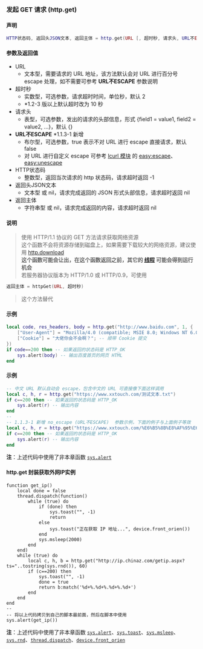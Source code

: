 ### 发起 GET 请求 \(**http\.get**\)


#### 声明
```lua
HTTP状态码, 返回头JSON文本, 返回主体 = http.get(URL [, 超时秒, 请求头, URL不ESCAPE ])
```


#### 参数及返回值
- URL
    - 文本型，需要请求的 URL 地址，该方法默认会对 URL 进行百分号 escape 处理，如不需要可参考 **URL不ESCAPE** 参数说明
- 超时秒
    - 实数型，可选参数，请求超时时间，单位秒，默认 2
    - \*1\.2\-3 版以上默认超时改为 10 秒
- 请求头
    - 表型，可选参数，发出的请求的头部信息，形式 \{field1 = value1, field2 = value2, \.\.\.\}，默认 \{\}
- **URL不ESCAPE** \*1\.1\.3\-1 新增
    - 布尔型，可选参数，true 表示不对 URL 进行 escape 直接请求，默认 false
    - 对 URL 进行自定义 escape 可参考 [lcurl 模块](/Handbook/open-source/lcurl.md) 的 [easy:escape](http://lua-curl.github.io/lcurl/modules/lcurl.html#easy:escape)、[easy:unescape](http://lua-curl.github.io/lcurl/modules/lcurl.html#easy:unescape)
- HTTP状态码
    - 整数型，返回当次请求的 http 状态码，请求超时返回 \-1
- 返回头JSON文本
    - 文本型 或 nil，请求完成返回的 JSON 形式头部信息，请求超时返回 nil
- 返回主体
    - 字符串型 或 nil，请求完成返回的内容，请求超时返回 nil


#### 说明
> 使用 HTTP/1\.1 协议的 GET 方法请求获取网络资源  
> 这个函数不会将资源存储到磁盘上，如果需要下载较大的网络资源，建议使用 [http.download](/Handbook/http/http.download.md)  
> **这个函数可能会让出，在这个函数返回之前，其它的 [线程](/Handbook/thread/README.md) 可能会得到运行机会**  
> 若服务器协议版本为 HTTP/1\.0 或 HTTP/0\.9，可使用  
```lua
返回主体 = httpGet(URL, 超时秒)
```
> 这个方法替代  


#### 示例  
```lua
local code, res_headers, body = http.get("http://www.baidu.com", 1, {
    ["User-Agent"] = "Mozilla/4.0 (compatible; MSIE 8.0; Windows NT 6.0)"; -- 模拟 IE8 的请求
    ["Cookie"] = "大佬你会不会啊？"; -- 顺带 Cookie 提交
})
if code==200 then -- 如果返回的状态码是 HTTP_OK
    sys.alert(body) -- 输出百度首页的网页 HTML
end
```


#### 示例  
```lua
-- 中文 URL 默认自动会 escape，包含中文的 URL 可直接像下面这样调用
local c, h, r = http.get("https://www.xxtouch.com/测试文本.txt")
if c==200 then -- 如果返回的状态码是 HTTP_OK
    sys.alert(r) -- 输出内容
end
--
-- 1.1.3-1 新增 no_escape (URL不ESCAPE)  参数示例，下面的例子与上面例子等效
local c, h, r = http.get("https://www.xxtouch.com/%E6%B5%8B%E8%AF%95%E6%96%87%E6%9C%AC.txt", 5, {}, true--[[这里]])
if c==200 then -- 如果返回的状态码是 HTTP_OK
    sys.alert(r) -- 输出内容
end
```
**注**：上述代码中使用了非本章函数 [`sys.alert`](/Handbook/sys/sys.alert.md)


#### http\.get 封装获取外网IP实例  
```
function get_ip()
	local done = false
	thread.dispatch(function()
		while (true) do
			if (done) then
				sys.toast("", -1)
				return
			else
				sys.toast("正在获取 IP 地址...", device.front_orien())
			end
			sys.msleep(2000)
		end
	end)
	while (true) do
		local c, h, b = http.get("http://ip.chinaz.com/getip.aspx?ts="..tostring(sys.rnd()), 60)
		if (c==200) then
			sys.toast("", -1)
			done = true
			return b:match('%d+%.%d+%.%d+%.%d+')
		end
	end
end
--
-- 将以上代码拷贝到自己的脚本最前面，然后在脚本中使用
sys.alert(get_ip())
```
**注**：上述代码中使用了非本章函数 [`sys.alert`](/Handbook/sys/sys.alert.md)、[`sys.toast`](/Handbook/sys/sys.toast.md)、[`sys.msleep`](/Handbook/sys/sys.msleep.md)、[`sys.rnd`](/Handbook/sys/sys.rnd.md)、[`thread.dispatch`](/Handbook/thread/thread.dispatch.md)、[`device.front_orien`](/Handbook/device/device.front_orien.md)  

